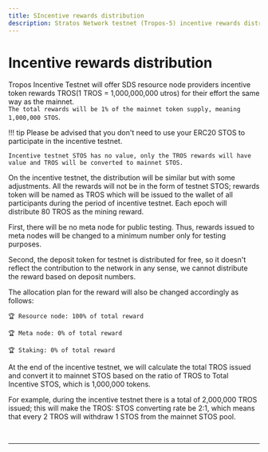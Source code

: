 ```yaml
---
title: SIncentive rewards distribution
description: Stratos Network testnet (Tropos-5) incentive rewards distribution.
---
```


# Incentive rewards distribution


Tropos Incentive Testnet will offer SDS resource node providers incentive token rewards TROS(1 TROS = 1,000,000,000 utros) for their effort the same way as the mainnet.<br>
`The total rewards will be 1% of the mainnet token supply, meaning 1,000,000 STOS`.

!!! tip
    Please be advised that you don't need to use your ERC20 STOS to participate in the incentive testnet. 

    Incentive testnet STOS has no value, only the TROS rewards will have value and TROS will be converted to mainnet STOS.

On the incentive testnet, the distribution will be similar but with some adjustments. All the rewards will not be in the form of testnet STOS; rewards token will be named as TROS which will be issued to the wallet of all participants during the period of incentive testnet. Each epoch will distribute 80 TROS as the mining reward.

First, there will be no meta node for public testing. Thus, rewards issued to meta nodes will be changed to a minimum number only for testing purposes.

Second, the deposit token for testnet is distributed for free, so it doesn't reflect the contribution to the network in any sense, we cannot distribute the reward based on deposit numbers.

The allocation plan for the reward will also be changed accordingly as follows:

``` { .yaml .no-copy }
🏆 Resource node: 100% of total reward

🏆 Meta node: 0% of total reward

🏆 Staking: 0% of total reward
```

At the end of the incentive testnet, we will calculate the total TROS issued and convert it to mainnet STOS based on the ratio of TROS to Total Incentive STOS, which is 1,000,000 tokens. 

For example, during the incentive testnet there is a total of 2,000,000 TROS issued; this will make the TROS: STOS converting rate be 2:1, which means that every 2 TROS will withdraw 1 STOS from the mainnet STOS pool.

<br>

---

<br>